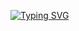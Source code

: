 <a href="https://git.io/typing-svg"><img src="https://readme-typing-svg.herokuapp.com?font=Fira+Code&weight=800&size=40&duration=4000&pause=1000&color=F7DC00&vCenter=true&random=true&width=616&height=102&lines=Learning+in+Progress!!!!!!!" alt="Typing SVG" /></a>
